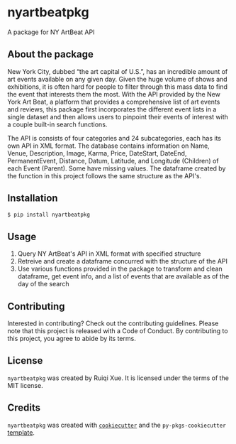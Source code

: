 # nyartbeatpkg

A package for NY ArtBeat API

## About the package
New York City, dubbed “the art capital of U.S.”, has an incredible amount of art events available on any given day. Given the huge volume of shows and exhibitions, it is often hard for people to filter through this mass data to find the event that interests them the most. With the API provided by the New York Art Beat, a platform that provides a comprehensive list of art events and reviews, this package first incorporates the different event lists in a single dataset and then allows users to pinpoint their events of interest with a couple built-in search functions.

The API is consists of four categories and 24 subcategories, each has its own API in XML format. The database contains information on Name, Venue, Description, Image, Karma, Price, DateStart, DateEnd, PermanentEvent, Distance, Datum, Latitude, and Longitude (Children) of each Event (Parent). Some have missing values. The dataframe created by the function in this 
project follows the same structure as the API's.

## Installation

```bash
$ pip install nyartbeatpkg
```

## Usage

1. Query NY ArtBeat's API in XML format with specified structure
2. Retreive and create a dataframe concurred with the structure of the API
3. Use various functions provided in the package to transform and clean dataframe, get event info, and a list of events that
are available as of the day of the search

## Contributing

Interested in contributing? Check out the contributing guidelines. Please note that this project is released with a Code of Conduct. By contributing to this project, you agree to abide by its terms.

## License

`nyartbeatpkg` was created by Ruiqi Xue. It is licensed under the terms of the MIT license.

## Credits

`nyartbeatpkg` was created with [`cookiecutter`](https://cookiecutter.readthedocs.io/en/latest/) and the `py-pkgs-cookiecutter` [template](https://github.com/py-pkgs/py-pkgs-cookiecutter).
